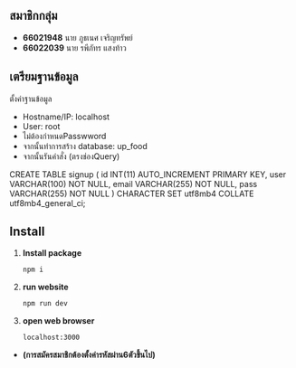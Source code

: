 ## สมาชิกกลุ่ม  
- **66021948** นาย ภูธเนศ เจริญทรัพย์  
- **66022039** นาย รพีภัทร แสงท้าว


## เตรียมฐานข้อมูล
ตั้งค่าฐานข้อมูล
- Hostname/IP: localhost
- User:  root
- ไม่ต้องกำหนดPasswword
- จากนั้นทำการสร้าง database: up_food
- จากนั้นรันคำสั่ง (ตรงช่องQuery)

CREATE TABLE signup (
    id INT(11) AUTO_INCREMENT PRIMARY KEY,
    user VARCHAR(100) NOT NULL,
    email VARCHAR(255) NOT NULL,
    pass VARCHAR(255) NOT NULL
) CHARACTER SET utf8mb4 COLLATE utf8mb4_general_ci;


## Install  
1. **Install package**  
   ```sh
   npm i
2. **run website**
   ```sh
   npm run dev
3. **open web browser**
   ```sh
   localhost:3000

- **(การสมัครสมาชิกต้องตั้งค่ารหัสผ่าน6ตัวขึ้นไป)**
